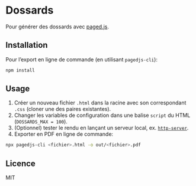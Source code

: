 # Dossards

Pour générer des dossards avec [paged.js](https://pagedjs.org).

## Installation

Pour l’export en ligne de commande (en utilisant `pagedjs-cli`):

```bash
npm install
```

## Usage

1. Créer un nouveau fichier `.html` dans la racine avec son correspondant `.css` (cloner une des paires existantes).
2. Changer les variables de configuration dans une balise `script` du HTML (`DOSSARDS_MAX = 100`).
3. (Optionnel) tester le rendu en lançant un serveur local, ex. [`http-server`](https://www.npmjs.com/package/http-server).
4. Exporter en PDF en ligne de commande:

```bash
npx pagedjs-cli <fichier>.html -o out/<fichier>.pdf
```

## Licence

MIT